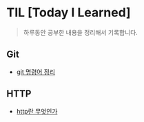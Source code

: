 # TIL [Today I Learned]

> 하루동안 공부한 내용을 정리해서 기록합니다.

## Git

+ [git 명령어 정리](./Git/git_commands.md)


## HTTP

+ [http란 무엇인가](./HTTP/HTTP.md)